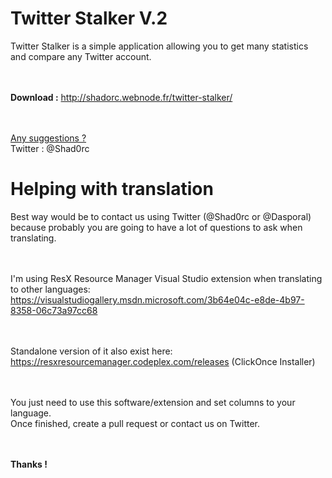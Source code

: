 <h1>Twitter Stalker V.2</h1>
Twitter Stalker is a simple application allowing you to get many statistics and compare any Twitter account.

<br><br><b>Download :</b>
http://shadorc.webnode.fr/twitter-stalker/

<br><br><u>Any suggestions ?</u>
<br>Twitter : @Shad0rc

<h1>Helping with translation</h1>

Best way would be to contact us using Twitter (@Shad0rc or @Dasporal) because probably you are going to have a lot of questions to ask when translating.

<br><br>I'm using ResX Resource Manager Visual Studio extension when translating to other languages:
<br>https://visualstudiogallery.msdn.microsoft.com/3b64e04c-e8de-4b97-8358-06c73a97cc68

<br><br>Standalone version of it also exist here:
<br>https://resxresourcemanager.codeplex.com/releases (ClickOnce Installer)

<br><br>You just need to use this software/extension and set columns to your language.
<br>Once finished, create a pull request or contact us on Twitter.

<br><br><b>Thanks !</b>